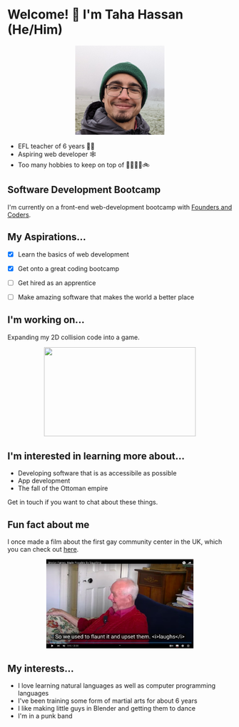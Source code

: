 <!--
**Taha-Hassan-Git/Taha-Hassan-Git** is a ✨ _special_ ✨ repository because its `README.md` (this file) appears on your GitHub profile.

Here are some ideas to get you started:

- 🔭 I’m currently working on ...
- 🌱 I’m currently learning ...
- 👯 I’m looking to collaborate on ...
- 🤔 I’m looking for help with ...
- 💬 Ask me about ...
- 📫 How to reach me: ...
- 😄 Pronouns: ...
- ⚡ Fun fact: ...
-->

# Welcome! 👋 I'm Taha Hassan (He/Him)

<p align="center">
  <kbd>
  <img width="200" height="200" src="PXL_20221211_130840364~2.jpg">
  </kbd>
</p>

- EFL teacher of 6 years 🧑‍🏫 
- Aspiring web developer 🕸️
- Too many hobbies to keep on top of 🥋🎥🎸🍳🚲

## Software Development Bootcamp
I'm currently on a front-end web-development bootcamp with [Founders and Coders](https://learn.foundersandcoders.com/).

## My Aspirations...
- [x] Learn the basics of web development
- [x] Get onto a great coding bootcamp
- [ ] Get hired as an apprentice
- [ ] Make amazing software that makes the world a better place


## I'm working on...
Expanding my 2D collision code into a game.
<p align="center">
  <kbd>
  <img width="340" height="200" src="canvasanimation.gif">
  </kbd>
</p>

## I'm interested in learning more about...
- Developing software that is as accessibile as possible
- App development 
- The fall of the Ottoman empire

Get in touch if you want to chat about these things.

## Fun fact about me
I once made a film about the first gay community center in the UK, which you can check out [here](https://youtu.be/fZxapxG_ew4).
<p align="center">
  <kbd>
  <img width="330" height="200" src="Screenshot 2023-01-17 at 20.51.17.png">
  </kbd>
</p>

## My interests...
- I love learning natural languages as well as computer programming languages
- I've been training some form of martial arts for about 6 years
- I like making little guys in Blender and getting them to dance
- I'm in a punk band

